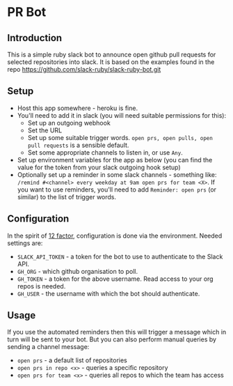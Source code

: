 PR Bot
======

Introduction
------------

This is a simple ruby slack bot to announce open github pull requests for
selected repositories into slack.  It is based on the examples found in the
repo https://github.com/slack-ruby/slack-ruby-bot.git

Setup
-----

  * Host this app somewhere - heroku is fine.
  * You'll need to add it in slack (you will need suitable permissions for this):
    * Set up an outgoing webhook 
    * Set the URL
    * Set up some suitable trigger words. `open prs, open pulls, open pull requests` is a sensible default.
    * Set some appropriate channels to listen in, or use `Any`.
  * Set up environment variables for the app as below (you can find the value for the token from your slack outgoing hook setup)
  * Optionally set up a reminder in some slack channels - something like: `/remind #<channel> every weekday at 9am open prs for team <X>`. If you want to use reminders, you'll need to add `Reminder: open prs` (or similar) to the list of trigger words.

Configuration
-------------
In the spirit of [12 factor](https://12factor.net/config), configuration is
done via the environment.  Needed settings are:

  * `SLACK_API_TOKEN` - a token for the bot to use to authenticate to the Slack API.
  * `GH_ORG` - which github organisation to poll.
  * `GH_TOKEN` - a token for the above username. Read access to your org repos is needed.
  * `GH_USER` - the username with which the bot should authenticate.

Usage
-----

If you use the automated reminders then this will trigger a message which in turn will be sent to your bot.  But you can also perform manual queries by sending a channel message:

  * `open prs` - a default list of repositories
  * `open prs in repo <x>` - queries a specific repository
  * `open prs for team <x>` - queries all repos to which the team has access
